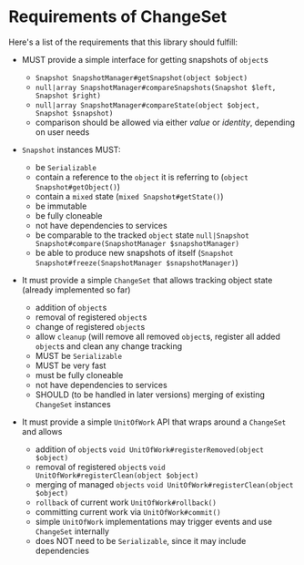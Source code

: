 # Requirements of ChangeSet

Here's a list of the requirements that this library should fulfill:

 - MUST provide a simple interface for getting snapshots of `object`s
    - `Snapshot SnapshotManager#getSnapshot(object $object)`
    - `null|array SnapshotManager#compareSnapshots(Snapshot $left, Snapshot $right)`
    - `null|array SnapshotManager#compareState(object $object, Snapshot $snapshot)`
    - comparison should be allowed via either *value* or *identity*, depending on user needs

 - `Snapshot` instances MUST:
    - be `Serializable`
    - contain a reference to the `object` it is referring to (`object Snapshot#getObject()`)
    - contain a `mixed` state (`mixed Snapshot#getState()`)
    - be immutable
    - be fully cloneable
    - not have dependencies to services
    - be comparable to the tracked `object` state `null|Snapshot Snapshot#compare(SnapshotManager $snapshotManager)`
    - be able to produce new snapshots of itself (`Snapshot Snapshot#freeze(SnapshotManager $snapshotManager)`)

 - It must provide a simple `ChangeSet` that allows tracking object state (already implemented so far)
    - addition of `object`s
    - removal of registered `object`s
    - change of registered `object`s
    - allow `cleanup` (will remove all removed `object`s, register all added `object`s and clean any change tracking
    - MUST be `Serializable`
    - MUST be very fast
    - must be fully cloneable
    - not have dependencies to services
    - SHOULD (to be handled in later versions) merging of existing `ChangeSet` instances

 - It must provide a simple `UnitOfWork` API that wraps around a `ChangeSet` and allows
    - addition of `object`s `void UnitOfWork#registerRemoved(object $object)`
    - removal of registered `object`s `void UnitOfWork#registerClean(object $object)`
    - merging of managed `objects` `void UnitOfWork#registerClean(object $object)`
    - `rollback` of current work `UnitOfWork#rollback()`
    - committing current work via `UnitOfWork#commit()`
    - simple `UnitOfWork` implementations may trigger events and use `ChangeSet` internally
    - does NOT need to be `Serializable`, since it may include dependencies